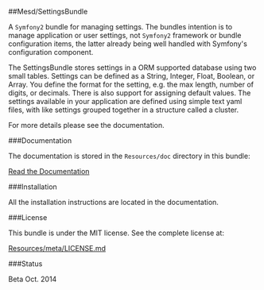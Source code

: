 ##Mesd/SettingsBundle

A `Symfony2` bundle for managing settings. The bundles intention is to manage application
or user settings, not `Symfony2` framework or bundle configuration items, the latter
already being well handled with Symfony's configuration component.

The SettingsBundle stores settings in a ORM supported database using two small tables.
Settings can be defined as a String, Integer, Float, Boolean, or Array. You define the
format for the setting, e.g. the max length, number of digits, or decimals. There is
also support for assigning default values. The settings available in your application
are defined using simple text yaml files, with like settings grouped together in a
structure called a cluster.

For more details please see the documentation.


###Documentation

The documentation is stored in the `Resources/doc` directory in this bundle:

[Read the Documentation](https://github.com/MESD/SettingsBundle/blob/master/Resources/doc/index.md)


###Installation

All the installation instructions are located in the documentation.


###License

This bundle is under the MIT license. See the complete license at:

[Resources/meta/LICENSE.md](https://github.com/MESD/SettingsBundle/blob/master/Resources/meta/LICENSE.md)


###Status

Beta Oct. 2014